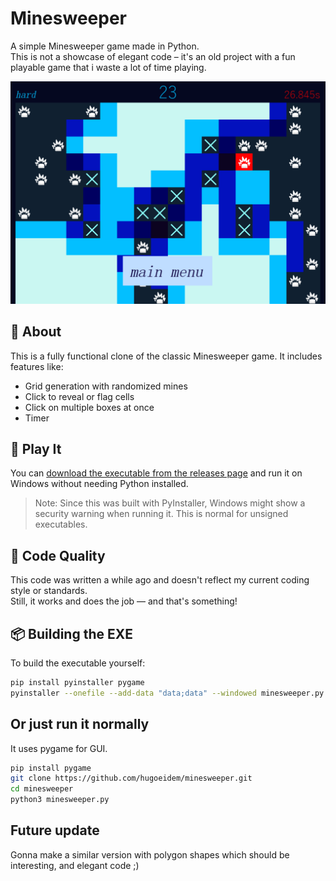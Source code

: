 # Minesweeper

A simple Minesweeper game made in Python.  
This is not a showcase of elegant code – it's an old project with a fun playable game that i waste a lot of time playing.

![Gameplay Screenshot](data/gameplay.png)

## 🎯 About

This is a fully functional clone of the classic Minesweeper game. It includes features like:
- Grid generation with randomized mines
- Click to reveal or flag cells
- Click on multiple boxes at once
- Timer

## 🚀 Play It

You can [download the executable from the releases page](https://github.com/hugoeidem/minesweeper/releases) and run it on Windows without needing Python installed.

> Note: Since this was built with PyInstaller, Windows might show a security warning when running it. This is normal for unsigned executables.

## 🧠 Code Quality

This code was written a while ago and doesn't reflect my current coding style or standards.  
Still, it works and does the job — and that's something!

## 📦 Building the EXE

To build the executable yourself:

```bash
pip install pyinstaller pygame
pyinstaller --onefile --add-data "data;data" --windowed minesweeper.py
```

## Or just run it normally

It uses pygame for GUI.
```bash
pip install pygame
git clone https://github.com/hugoeidem/minesweeper.git
cd minesweeper
python3 minesweeper.py
```

## Future update

Gonna make a similar version with polygon shapes which should be interesting, and elegant code ;)